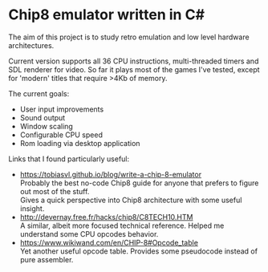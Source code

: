 # Chip8 emulator written in C#
The aim of this project is to study retro emulation and low level hardware architectures.
 
Current version supports all 36 CPU instructions, multi-threaded timers and SDL renderer for video.
So far it plays most of the games I've tested, except for 'modern' titles that require >4Kb of memory.

The current goals:
- User input improvements
- Sound output
- Window scaling
- Configurable CPU speed
- Rom loading via desktop application

Links that I found particularly useful:
- https://tobiasvl.github.io/blog/write-a-chip-8-emulator  
  Probably the best no-code Chip8 guide for anyone that prefers to figure out most of the stuff.  
Gives a quick perspective into Chip8 architecture with some useful insight.
- http://devernay.free.fr/hacks/chip8/C8TECH10.HTM  
 A similar, albeit more focused technical reference. Helped me understand some CPU opcodes behavior.
- https://www.wikiwand.com/en/CHIP-8#Opcode_table  
Yet another useful opcode table. Provides some pseudocode instead of pure assembler.
